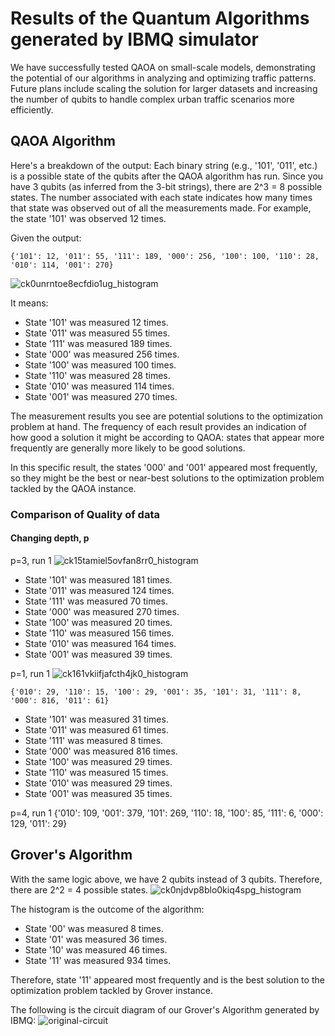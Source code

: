 # Results of the Quantum Algorithms generated by IBMQ simulator
We have successfully tested QAOA on small-scale models, demonstrating the potential of our algorithms in analyzing and optimizing traffic patterns. Future plans include scaling the solution for larger datasets and increasing the number of qubits to handle complex urban traffic scenarios more efficiently.
## QAOA Algorithm
Here's a breakdown of the output:
Each binary string (e.g., '101', '011', etc.) is a possible state of the qubits after the QAOA algorithm has run. Since you have 3 qubits (as inferred from the 3-bit strings), there are 
2^3 = 8 possible states.
The number associated with each state indicates how many times that state was observed out of all the measurements made. For example, the state '101' was observed 12 times.

Given the output:

```
{'101': 12, '011': 55, '111': 189, '000': 256, '100': 100, '110': 28, '010': 114, '001': 270}
```
![ck0unrntoe8ecfdio1ug_histogram](https://github.com/ilenhanako/HFC2023/assets/9971306/beda7106-2b0e-4631-9cf3-3fe90dea3377)

It means:
- State '101' was measured 12 times.
- State '011' was measured 55 times.
- State '111' was measured 189 times.
- State '000' was measured 256 times.
- State '100' was measured 100 times.
- State '110' was measured 28 times.
- State '010' was measured 114 times.
- State '001' was measured 270 times.

The measurement results you see are potential solutions to the optimization problem at hand. The frequency of each result provides an indication of how good a solution it might be according to QAOA: states that appear more frequently are generally more likely to be good solutions.

In this specific result, the states '000' and '001' appeared most frequently, so they might be the best or near-best solutions to the optimization problem tackled by the QAOA instance. 

### Comparison of Quality of data
#### Changing depth, p
p=3, run 1
![ck15tamiel5ovfan8rr0_histogram](https://github.com/ilenhanako/HFC2023/assets/9971306/1ec220d0-2a1b-4933-8066-11eb06908420)

- State '101' was measured 181 times.
- State '011' was measured 124 times.
- State '111' was measured 70 times.
- State '000' was measured 270 times.
- State '100' was measured 20 times.
- State '110' was measured 156 times.
- State '010' was measured 164 times.
- State '001' was measured 39 times.

p=1, run 1
![ck161vkiifjafcth4jk0_histogram](https://github.com/ilenhanako/HFC2023/assets/9971306/40805a1f-baed-4483-8800-181652d6e7d9)

```
{'010': 29, '110': 15, '100': 29, '001': 35, '101': 31, '111': 8, '000': 816, '011': 61}
```
- State '101' was measured 31 times.
- State '011' was measured 61 times.
- State '111' was measured 8 times.
- State '000' was measured 816 times.
- State '100' was measured 29 times.
- State '110' was measured 15 times.
- State '010' was measured 29 times.
- State '001' was measured 35 times.

p=4, run 1
{'010': 109, '001': 379, '101': 269, '110': 18, '100': 85, '111': 6, '000': 129, '011': 29}
## Grover's Algorithm
With the same logic above, we have 2 qubits instead of 3 qubits. Therefore, there are 2^2 = 4 possible states.
![ck0njdvp8blo0kiq4spg_histogram](https://github.com/ilenhanako/HFC2023/assets/9971306/bce87b10-9b22-472e-928b-02bbc4d68c0a)

The histogram is the outcome of the algorithm:
- State '00' was measured 8 times.
- State '01' was measured 36 times.
- State '10' was measured 46 times.
- State '11' was measured 934 times.

Therefore, state '11' appeared most frequently and is the best solution to the optimization problem tackled by Grover instance.

The following is the circuit diagram of our Grover's Algorithm generated by IBMQ:
![original-circuit](https://github.com/ilenhanako/HFC2023/assets/9971306/467f96cb-fdb4-471c-aeba-2aa833fbdce0)

